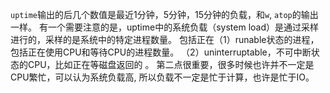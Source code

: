 `uptime`输出的后几个数值是最近1分钟，5分钟，15分钟的负载，和`w`, `atop`的输出一样。
有一个需要注意的是，uptime中的系统负载（system load）是通过采样进行的，采样的是系统中的特定进程数量。
包括正在（1）runable状态的进程，包括正在使用CPU和等待CPU的进程数量。
（2）uninterruptable，不可中断状态的CPU，比如正在等磁盘返回的 。
第二点很重要，很多时候也许并不一定是CPU繁忙，可以认为系统负载高, 所以负载不一定是忙于计算，也许是忙于IO。
